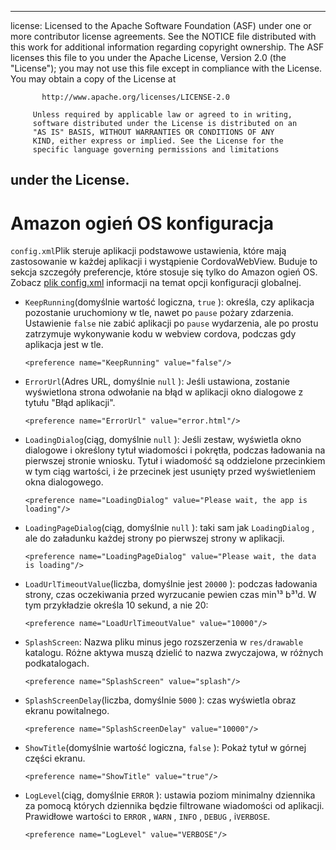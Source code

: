 * * *

license: Licensed to the Apache Software Foundation (ASF) under one or more contributor license agreements. See the NOTICE file distributed with this work for additional information regarding copyright ownership. The ASF licenses this file to you under the Apache License, Version 2.0 (the "License"); you may not use this file except in compliance with the License. You may obtain a copy of the License at

           http://www.apache.org/licenses/LICENSE-2.0
    
         Unless required by applicable law or agreed to in writing,
         software distributed under the License is distributed on an
         "AS IS" BASIS, WITHOUT WARRANTIES OR CONDITIONS OF ANY
         KIND, either express or implied. See the License for the
         specific language governing permissions and limitations
    

## under the License.

# Amazon ogień OS konfiguracja

`config.xml`Plik steruje aplikacji podstawowe ustawienia, które mają zastosowanie w każdej aplikacji i wystąpienie CordovaWebView. Buduje to sekcja szczegóły preferencje, które stosuje się tylko do Amazon ogień OS. Zobacz [plik config.xml][1] informacji na temat opcji konfiguracji globalnej.

 [1]: config_ref_index.md.html#The%20config.xml%20File

*   `KeepRunning`(domyślnie wartość logiczna, `true` ): określa, czy aplikacja pozostanie uruchomiony w tle, nawet po `pause` pożary zdarzenia. Ustawienie `false` nie zabić aplikacji po `pause` wydarzenia, ale po prostu zatrzymuje wykonywanie kodu w webview cordova, podczas gdy aplikacja jest w tle.
    
        <preference name="KeepRunning" value="false"/>
        

*   `ErrorUrl`(Adres URL, domyślnie `null` ): Jeśli ustawiona, zostanie wyświetlona strona odwołanie na błąd w aplikacji okno dialogowe z tytułu "Błąd aplikacji".
    
        <preference name="ErrorUrl" value="error.html"/>
        

*   `LoadingDialog`(ciąg, domyślnie `null` ): Jeśli zestaw, wyświetla okno dialogowe i określony tytuł wiadomości i pokrętła, podczas ładowania na pierwszej stronie wniosku. Tytuł i wiadomość są oddzielone przecinkiem w tym ciąg wartości, i że przecinek jest usunięty przed wyświetleniem okna dialogowego.
    
        <preference name="LoadingDialog" value="Please wait, the app is loading"/>
        

*   `LoadingPageDialog`(ciąg, domyślnie `null` ): taki sam jak `LoadingDialog` , ale do załadunku każdej strony po pierwszej strony w aplikacji.
    
        <preference name="LoadingPageDialog" value="Please wait, the data is loading"/>
        

*   `LoadUrlTimeoutValue`(liczba, domyślnie jest `20000` ): podczas ładowania strony, czas oczekiwania przed wyrzucanie pewien czas min¹³ b³¹d. W tym przykładzie określa 10 sekund, a nie 20:
    
        <preference name="LoadUrlTimeoutValue" value="10000"/>
        

*   `SplashScreen`: Nazwa pliku minus jego rozszerzenia w `res/drawable` katalogu. Różne aktywa muszą dzielić to nazwa zwyczajowa, w różnych podkatalogach.
    
        <preference name="SplashScreen" value="splash"/>
        

*   `SplashScreenDelay`(liczba, domyślnie `5000` ): czas wyświetla obraz ekranu powitalnego.
    
        <preference name="SplashScreenDelay" value="10000"/>
        

*   `ShowTitle`(domyślnie wartość logiczna, `false` ): Pokaż tytuł w górnej części ekranu.
    
        <preference name="ShowTitle" value="true"/>
        

*   `LogLevel`(ciąg, domyślnie `ERROR` ): ustawia poziom minimalny dziennika za pomocą których dziennika będzie filtrowane wiadomości od aplikacji. Prawidłowe wartości to `ERROR` , `WARN` , `INFO` , `DEBUG` , i`VERBOSE`.
    
        <preference name="LogLevel" value="VERBOSE"/>